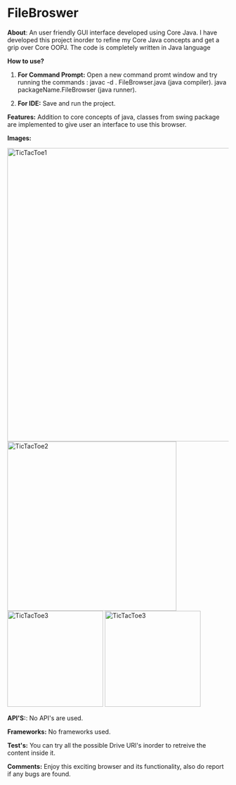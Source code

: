 # FileBroswer
**About**:
An user friendly GUI interface developed using Core Java.
I have developed this project inorder to refine my Core Java concepts and get a grip over Core OOPJ.
The code is completely written in Java language

**How to use?**

1) **For Command Prompt:**
Open a new command promt window and try running the commands : 
javac -d . FileBrowser.java  (java compiler).
java packageName.FileBrowser (java runner).

2) **For IDE:**
Save and run the project.


**Features:**
Addition to core concepts of java,  classes from swing package are implemented to give user an interface to use this browser.

**Images:**

<img width="667" alt="TicTacToe1" src="C:\Users\91852\Pictures\Screenshots\Screenshot (6).png">
<img width="385" alt="TicTacToe2" src="C:\Users\91852\Pictures\Screenshots\Screenshot (7).png">
<img width="218" alt="TicTacToe3" src="C:\Users\91852\Pictures\Screenshots\Screenshot (8).png">
<img width="218" alt="TicTacToe3" src="C:\Users\91852\Pictures\Screenshots\Screenshot (9).png">



**API'S:**:
No API's are used.

**Frameworks:**
No frameworks used.

**Test's:**
You can try all the possible Drive URl's inorder to retreive the content inside it.

**Comments:**
Enjoy this exciting browser and its functionality, also do report if any bugs are found.

